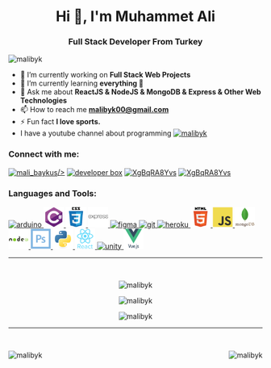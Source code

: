 <h1 align="center">Hi 👋, I'm Muhammet Ali</h1>
<h3 align="center">Full Stack Developer From Turkey</h3>

<p align="left">
  <img
    src="https://komarev.com/ghpvc/?username=malibyk&label=Profile%20views&color=0e75b6&style=flat"
    alt="malibyk"
  />
</p>

- 🔭 I’m currently working on **Full Stack Web Projects**
- 🌱 I’m currently learning **everything 🤣**
- 💬 Ask me about **ReactJS & NodeJS & MongoDB & Express & Other Web Technologies**
- 📫 How to reach me **malibyk00@gmail.com** 
- ⚡ Fun fact **I love sports.**
- I have a youtube channel about programming <a href="https://www.youtube.com/channel/UC-xlQoCzQpATClQV5b1Dpiw"> <img
    src="https://img.shields.io/youtube/channel/subscribers/UC-xlQoCzQpATClQV5b1Dpiw?label=Developer%20box&logo=Youtube&style=for-the-badge"
    alt="malibyk"
  /></a>

<h3 align="left">Connect with me:</h3>
<p align="left">
  <a href="https://instagram.com/mali_baykus" target="blank"
    ><img
      align="center"
      src="https://cdn.jsdelivr.net/npm/simple-icons@3.0.1/icons/instagram.svg"
      alt="mali_baykus"
      height="30"
      width="40"
       
  /></a>
  <a
    href="https://www.youtube.com/channel/UC-xlQoCzQpATClQV5b1Dpiw"
    target="blank"
    ><img
      align="center"
      src="https://cdn.jsdelivr.net/npm/simple-icons@3.0.1/icons/youtube.svg"
      alt="developer box"
      height="30"
      width="40"
  /></a>
  <a href="https://discord.gg/XgBqRA8Yvs" target="blank"
    ><img
      align="center"
      src="https://cdn.jsdelivr.net/npm/simple-icons@3.0.1/icons/discord.svg"
      alt="XgBqRA8Yvs"
      height="30"
      width="40"
  /></a>
  <a
    href="https://www.linkedin.com/in/muhammet-ali-baykuş-24478820b/"
    target="blank"
    ><img
      align="center"
      src="https://cdn.jsdelivr.net/npm/simple-icons@3.0.1/icons/linkedin.svg"
      alt="XgBqRA8Yvs"
      height="30"
      width="40"
  /></a>
</p>

<h3 align="left">Languages and Tools:</h3>
<p align="left">
  <a href="https://www.arduino.cc/" target="_blank">
    <img
      src="https://cdn.worldvectorlogo.com/logos/arduino-1.svg"
      alt="arduino"
      width="40"
      height="40"
    />
  </a>
  <a href="https://www.w3schools.com/cs/" target="_blank">
    <img
      src="https://raw.githubusercontent.com/devicons/devicon/master/icons/csharp/csharp-original.svg"
      alt="csharp"
      width="40"
      height="40"
    />
  </a>
  <a href="https://www.w3schools.com/css/" target="_blank">
    <img
      src="https://raw.githubusercontent.com/devicons/devicon/master/icons/css3/css3-original-wordmark.svg"
      alt="css3"
      width="40"
      height="40"
    />
  </a>
  <a href="https://expressjs.com" target="_blank">
    <img
      src="https://raw.githubusercontent.com/devicons/devicon/master/icons/express/express-original-wordmark.svg"
      alt="express"
      width="40"
      height="40"
    />
  </a>
  <a href="https://www.figma.com/" target="_blank">
    <img
      src="https://www.vectorlogo.zone/logos/figma/figma-icon.svg"
      alt="figma"
      width="40"
      height="40"
    />
  </a>
  <a href="https://git-scm.com/" target="_blank">
    <img
      src="https://www.vectorlogo.zone/logos/git-scm/git-scm-icon.svg"
      alt="git"
      width="40"
      height="40"
    />
  </a>
  <a href="https://heroku.com" target="_blank">
    <img
      src="https://www.vectorlogo.zone/logos/heroku/heroku-icon.svg"
      alt="heroku"
      width="40"
      height="40"
    />
  </a>
  <a href="https://www.w3.org/html/" target="_blank">
    <img
      src="https://raw.githubusercontent.com/devicons/devicon/master/icons/html5/html5-original-wordmark.svg"
      alt="html5"
      width="40"
      height="40"
    />
  </a>
  <a
    href="https://developer.mozilla.org/en-US/docs/Web/JavaScript"
    target="_blank"
  >
    <img
      src="https://raw.githubusercontent.com/devicons/devicon/master/icons/javascript/javascript-original.svg"
      alt="javascript"
      width="40"
      height="40"
    />
  </a>
  <a href="https://www.mongodb.com/" target="_blank">
    <img
      src="https://raw.githubusercontent.com/devicons/devicon/master/icons/mongodb/mongodb-original-wordmark.svg"
      alt="mongodb"
      width="40"
      height="40"
    />
  </a>
  <a href="https://nodejs.org" target="_blank">
    <img
      src="https://raw.githubusercontent.com/devicons/devicon/master/icons/nodejs/nodejs-original-wordmark.svg"
      alt="nodejs"
      width="40"
      height="40"
    />
  </a>
  <a href="https://www.photoshop.com/en" target="_blank">
    <img
      src="https://raw.githubusercontent.com/devicons/devicon/master/icons/photoshop/photoshop-line.svg"
      alt="photoshop"
      width="40"
      height="40"
    />
  </a>
  <a href="https://www.python.org" target="_blank">
    <img
      src="https://raw.githubusercontent.com/devicons/devicon/master/icons/python/python-original.svg"
      alt="python"
      width="40"
      height="40"
    />
  </a>
  <a href="https://reactjs.org/" target="_blank">
    <img
      src="https://raw.githubusercontent.com/devicons/devicon/master/icons/react/react-original-wordmark.svg"
      alt="react"
      width="40"
      height="40"
    />
  </a>
  <a href="https://unity.com/" target="_blank">
    <img
      src="https://www.vectorlogo.zone/logos/unity3d/unity3d-icon.svg"
      alt="unity"
      width="40"
      height="40"
    />
  </a>
  <a href="https://vuejs.org/" target="_blank">
    <img
      src="https://raw.githubusercontent.com/devicons/devicon/master/icons/vuejs/vuejs-original-wordmark.svg"
      alt="vuejs"
      width="40"
      height="40"
    />
  </a>
</p>

<hr />
<br />
<p align="center">
  <img
    src="https://github-readme-stats.vercel.app/api?username=malibyk&show_icons=true&locale=en"
    alt="malibyk"
  />
</p>

<p align="center">
  <img
    src="https://github-readme-streak-stats.herokuapp.com/?user=malibyk&"
    alt="malibyk"
  />
</p>
<p align="center">
  <img
    style="margin: 0 auto"
    src="https://github-readme-stats.vercel.app/api/top-langs/?username=MaliBYK"
    alt="malibyk"
  />
</p>

<hr />
<br />

  <a href="https://github.com/MaliBYK/question-answer-rest-api"
    >
  <img
    style="margin: 0 auto"
    src="https://github-readme-stats.vercel.app/api/pin/?username=MaliBYK&repo=question-answer-rest-api"
    alt="malibyk"
    align="left"
  />
</a>
  <a href="https://github.com/MaliBYK/typescript-react-quiz"
    ><img
      style="margin: 0 auto"
      src="https://github-readme-stats.vercel.app/api/pin/?username=MaliBYK&repo=typescript-react-quiz"
      alt="malibyk"
      align="right"
  /></a>
